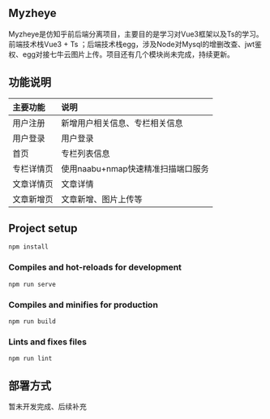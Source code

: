 ## Myzheye

Myzheye是仿知乎前后端分离项目，主要目的是学习对Vue3框架以及Ts的学习。前端技术栈Vue3 + Ts ；后端技术栈egg，涉及Node对Mysql的增删改查、jwt鉴权、egg对接七牛云图片上传。项目还有几个模块尚未完成，持续更新。


## 功能说明

| 主要功能             | 说明                      |
| :-------     | :--------------------------- |
| 用户注册      | 新增用户相关信息、专栏相关信息    |
| 用户登录      | 用户登录            |
| 首页          | 专栏列表信息                   |
| 专栏详情页     | 使用naabu+nmap快速精准扫描端口服务    |
| 文章详情页     | 文章详情      |
| 文章新增页     | 文章新增、图片上传等 |                 |

## Project setup
```
npm install
```

### Compiles and hot-reloads for development
```
npm run serve
```

### Compiles and minifies for production
```
npm run build
```

### Lints and fixes files
```
npm run lint
```

## 部署方式

暂未开发完成、后续补充
